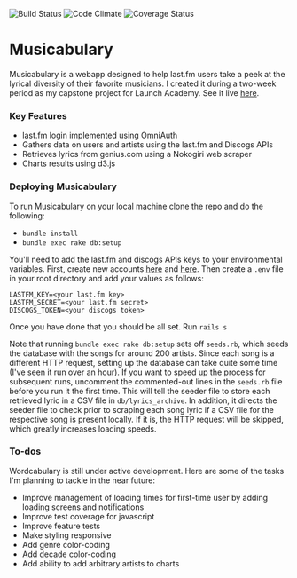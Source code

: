 ![Build Status](https://codeship.com/projects/00f29540-e86f-0133-f3a6-429aaf3cc23f/status?branch=master)
![Code Climate](https://codeclimate.com/github/filipemir/argot.png)
![Coverage Status](https://coveralls.io/repos/filipemir/argot/badge.png)

# Musicabulary
Musicabulary is a webapp designed to help last.fm users take a peek at the lyrical diversity of their favorite musicians. I created it during a two-week period as my capstone project for Launch Academy. See it live [here](http://musicabulary.herokuapp.com/).

### Key Features
* last.fm login implemented using OmniAuth
* Gathers data on users and artists using the last.fm and Discogs APIs
* Retrieves lyrics from genius.com using a Nokogiri web scraper
* Charts results using d3.js

### Deploying Musicabulary
To run Musicabulary on your local machine clone the repo and do the following:
* `bundle install`
* `bundle exec rake db:setup`

You'll need to add the last.fm and discogs APIs keys to your environmental variables. First, create new accounts [here](http://www.last.fm/api/account/create) and [here](https://www.discogs.com/settings/developers). Then create a `.env` file in your root directory and add your values as follows:
```
LASTFM_KEY=<your last.fm key>
LASTFM_SECRET=<your last.fm secret>
DISCOGS_TOKEN=<your discogs token>
``` 

Once you have done that you should be all set. Run `rails s`

Note that running `bundle exec rake db:setup` sets off `seeds.rb`, which seeds the database with the songs for around 200 artists. Since each song is a different HTTP request, setting up the database can take quite some time (I've seen it run over an hour). If you want to speed up the process for subsequent runs, uncomment the commented-out lines in the `seeds.rb` file before you run it the first time. This will tell the seeder file to store each retrieved lyric in a CSV file in `db/lyrics_archive`. In addition, it directs the seeder file to check prior to scraping each song lyric if a CSV file for the respective song is present locally. If it is, the HTTP request will be skipped, which greatly increases loading speeds. 

### To-dos
Wordcabulary is still under active development. Here are some of the tasks I'm planning to tackle in the near future:
* Improve management of loading times for first-time user by adding loading screens and notifications
* Improve test coverage for javascript
* Improve feature tests
* Make styling responsive
* Add genre color-coding
* Add decade color-coding
* Add ability to add arbitrary artists to charts